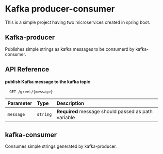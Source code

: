 
# Kafka producer-consumer

This is a simple project having two microservices 
created in spring boot.

## Kafka-producer

Publishes simple strings as kafka messages to be consumerd by kafka-consumer.

## API Reference

#### publish Kafka message to the kafka topic

```http
  GET /greet/{message}
```

| Parameter | Type     | Description                |
| :-------- | :------- | :------------------------- |
| `message` | `string` | **Required** message should passed as path variable |

## kafka-consumer

Consumes simple strings generated by kafka-producer.





